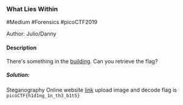 ### What Lies Within

#Medium #Forensics #picoCTF2019

Author: Julio/Danny

#### Description

There's something in the [building](https://jupiter.challenges.picoctf.org/static/011955b303f293d60c8116e6a4c5c84f/buildings.png). Can you retrieve the flag?

##### Solution:
Steganography Online website [link](https://stylesuxx.github.io/steganography/)
upload image and decode
flag is `picoCTF{h1d1ng_1n_th3_b1t5}`